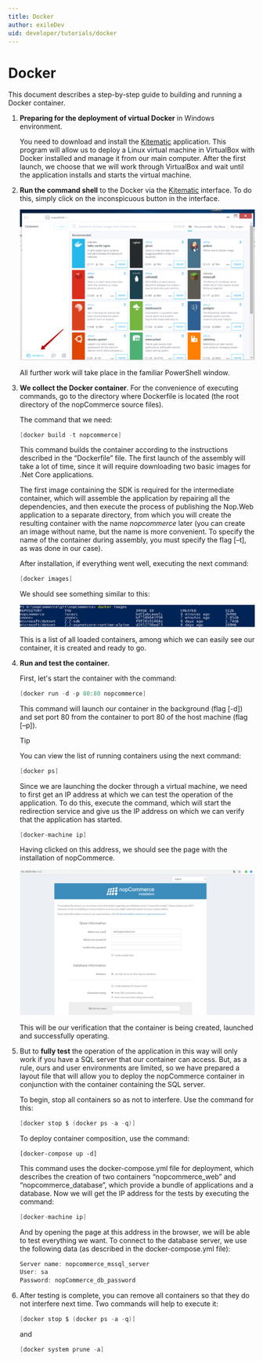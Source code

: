 ```yaml
---
title: Docker
author: exileDev
uid: developer/tutorials/docker
---
```


# Docker

This document describes a step-by-step guide to building and running a Docker container.

1. **Preparing for the deployment of virtual Docker** in Windows environment.

    You need to download and install the [Kitematic](https://kitematic.com/) application. This program will allow us to deploy a Linux virtual machine in VirtualBox with Docker installed and manage it from our main computer. After the first launch, we choose that we will work through VirtualBox and wait until the application installs and starts the virtual machine.

1. **Run the command shell** to the Docker via the [Kitematic](https://kitematic.com/)  interface. To do this, simply click on the inconspicuous button in the interface.
   
    ![docker_1](_static/docker/docker_1.png)

    All further work will take place in the familiar PowerShell window.

1. **We collect the Docker container**. For the convenience of executing commands, go to the directory where Dockerfile is located (the root directory of the nopCommerce source files).
   
    The command that we need:

    ```csharp
    [docker build -t nopcommerce]
    ```
    This command builds the container according to the instructions described in the “Dockerfile” file. The first launch of the assembly will take a lot of time, since it will require downloading two basic images for .Net Core applications.

    The first image containing the SDK is required for the intermediate container, which will assemble the application by repairing all the dependencies, and then execute the process of publishing the Nop.Web application to a separate directory, from which you will create the resulting container with the name *nopcommerce* later (you can create an image without name, but the name is more convenient. To specify the name of the container during assembly, you must specify the flag [–t], as was done in our case).

    After installation, if everything went well, executing the next command:

    ```csharp
    [docker images]
    ```
    We should see something similar to this:    

    ![docker_2](_static/docker/docker_2.png)

    This is a list of all loaded containers, among which we can easily see our container, it is created and ready to go.

1. **Run and test the container.**

    First, let's start the container with the command:

    ```csharp
    [docker run -d -p 80:80 nopcommerce]
    ```
    This command will launch our container in the background (flag [-d]) and set port 80 from the container to port 80 of the host machine (flag [–p]).

    > [!TIP]
    > You can view the list of running containers using the next command:
    >
    > ```csharp
    > [docker ps]
    > ```

    Since we are launching the docker through a virtual machine, we need to first get an IP address at which we can test the operation of the application. To do this, execute the command, which will start the redirection service and give us the IP address on which we can verify that the application has started.

    ```csharp
    [docker-machine ip]
    ```

    Having clicked on this address, we should see the page with the installation of nopCommerce.

    ![docker_3](_static/docker/docker_3.png)

    This will be our verification that the container is being created, launched and successfully operating.

1. But to **fully test** the operation of the application in this way will only work if you have a SQL server that our container can access. But, as a rule, ours and user environments are limited, so we have prepared a layout file that will allow you to deploy the nopCommerce container in conjunction with the container containing the SQL server.

    To begin, stop all containers so as not to interfere. Use the command for this: 

    ```csharp
    [docker stop $ (docker ps -a -q)]
    ```

    To deploy container composition, use the command:

    ```<language>
    [docker-compose up -d]
    ```
 
    This command uses the docker-compose.yml file for deployment, which describes the creation of two containers “nopcommerce_web” and “nopcommerce_database”, which provide a bundle of applications and a database. Now we will get the IP address for the tests by executing the command:

    ```csharp
    [docker-machine ip]
    ```
    And by opening the page at this address in the browser, we will be able to test everything we want. To connect to the database server, we use the following data (as described in the docker-compose.yml file):

    ```csharp
    Server name: nopcommerce_mssql_server
    User: sa
    Password: nopCommerce_db_password
    ```

1. After testing is complete, you can remove all containers so that they do not interfere next time. Two commands will help to execute it:

    ```csharp
    [docker stop $ (docker ps -a -q)]
    ```
 
    and

    ```csharp
    [docker system prune -a]
    ```
